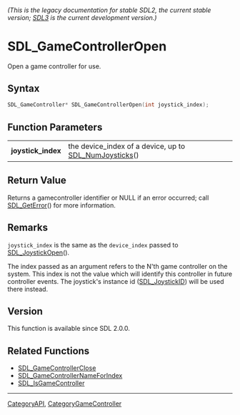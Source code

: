 ###### (This is the legacy documentation for stable SDL2, the current stable version; [SDL3](https://wiki.libsdl.org/SDL3/) is the current development version.)
# SDL_GameControllerOpen

Open a game controller for use.

## Syntax

```c
SDL_GameController* SDL_GameControllerOpen(int joystick_index);

```

## Function Parameters

|                        |                                                                            |
| ---------------------- | -------------------------------------------------------------------------- |
| **joystick_index**     | the device_index of a device, up to [SDL_NumJoysticks](SDL_NumJoysticks)() |

## Return Value

Returns a gamecontroller identifier or NULL if an error occurred; call
[SDL_GetError](SDL_GetError)() for more information.

## Remarks

`joystick_index` is the same as the `device_index` passed to
[SDL_JoystickOpen](SDL_JoystickOpen)().

The index passed as an argument refers to the N'th game controller on the
system. This index is not the value which will identify this controller in
future controller events. The joystick's instance id
([SDL_JoystickID](SDL_JoystickID)) will be used there instead.

## Version

This function is available since SDL 2.0.0.

## Related Functions

* [SDL_GameControllerClose](SDL_GameControllerClose)
* [SDL_GameControllerNameForIndex](SDL_GameControllerNameForIndex)
* [SDL_IsGameController](SDL_IsGameController)

----
[CategoryAPI](CategoryAPI), [CategoryGameController](CategoryGameController)

